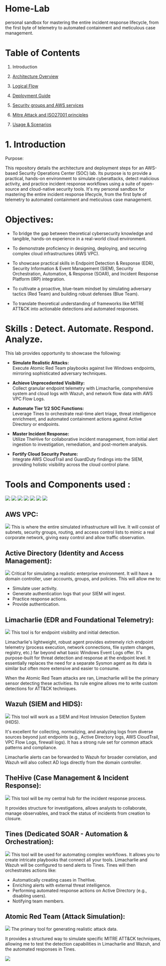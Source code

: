 # Home-Lab
personal sandbox for mastering the entire incident response lifecycle, from the first byte of telemetry to automated containment and meticulous case management.

# Table of Contents
1. Introduction

2. <a href = "https://github.com/TIN0-m/Home-Lab/blob/main/Network_Architecture.md"> Architecture Overview <a/>

3. <a href ="https://github.com/TIN0-m/Home-Lab/blob/main/Logical-Flow.md"> Logical Flow <a/>

4. <a href ="https://github.com/TIN0-m/Home-Lab/blob/main/Deployment-Guide.md"> Deployment Guide <a/>
   
5. <a href ="https://github.com/TIN0-m/Home-Lab/blob/main/Security%20groups%20and%20AWS%20services.md"> Security groups and AWS services <a/>

6. <a href ="https://github.com/TIN0-m/Home-Lab/blob/main/Mitre_Attack_and_IS27001_principles.md"> Mitre Attack and ISO27001 principles <a/>  

7. <a href ="https://github.com/TIN0-m/Home-Lab/tree/main/Usage%20and%20Scenarios"> Usage & Scenarios <a/>

# 1. Introduction 

Purpose:     

This repository details the architecture and deployment steps for an AWS-based Security Operations Center (SOC) lab. Its purpose is to provide a practical, hands-on environment to simulate cyberattacks, detect malicious activity, and practice incident response workflows using a suite of open-source and cloud-native security tools. It's my personal sandbox for mastering the entire incident response lifecycle, from the first byte of telemetry to automated containment and meticulous case management. 

# Objectives:  

- To bridge the gap between theoretical cybersecurity knowledge and tangible, hands-on experience in a real-world cloud environment.

- To demonstrate proficiency in designing, deploying, and securing complex cloud infrastructures (AWS VPC).

- To showcase practical skills in Endpoint Detection & Response (EDR), Security Information & Event Management (SIEM), Security Orchestration, Automation, & Response (SOAR), and Incident Response Platform (IRP) integration.

- To cultivate a proactive, blue-team mindset by simulating adversary tactics (Red Team) and building robust defenses (Blue Team).

- To translate theoretical understanding of frameworks like MITRE ATT&CK into actionable detections and automated responses.

# Skills : Detect. Automate. Respond. Analyze.
This lab provides opportunity to showcase the following:

- **Simulate Realistic Attacks:**       
 Execute Atomic Red Team playbooks against live Windows endpoints, mirroring sophisticated adversary techniques.

- **Achieve Unprecedented Visibility:**       
 Collect granular endpoint telemetry with Limacharlie, comprehensive system and cloud logs with Wazuh, and network flow data with AWS VPC Flow Logs.

- **Automate Tier 1/2 SOC Functions:**      
 Leverage Tines to orchestrate real-time alert triage, threat intelligence enrichment, and automated containment actions against Active Directory or endpoints.

- **Master Incident Response:**       
 Utilize TheHive for collaborative incident management, from initial alert ingestion to investigation, remediation, and post-mortem analysis.

- **Fortify Cloud Security Posture:**       
 Integrate AWS CloudTrail and GuardDuty findings into the SIEM, providing holistic visibility across the cloud control plane.

# Tools and Components used :
<div>
    <img src="https://img.shields.io/badge/-Wazuh-blue?&style=for-the-badge&logo=wazuh&logoColor=white" />
    <img src="https://img.shields.io/badge/-LimaCharlie-orange?&style=for-the-badge&logo=limacharlie&logoColor=white" />
    <img src="https://img.shields.io/badge/-TheHive-272E3F?&style=for-the-badge&logo=thehive&logoColor=white" />
    <img src="https://img.shields.io/badge/-AWS-FF9900?&style=for-the-badge&logo=amazonaws&logoColor=white" />
    <img src="https://img.shields.io/badge/-Windows%20Active%20Directory-0078D4?&style=for-the-badge&logo=microsoft&logoColor=white" />
    <img src="https://img.shields.io/badge/-Tines-1996D7?&style=for-the-badge&logo=tines&logoColor=white" />
    <img src="https://img.shields.io/badge/-Atomic%20Red%20Team-D81E05?&style=for-the-badge&logo=redhat&logoColor=white" />
</div>

## AWS VPC: 
<img src="https://img.shields.io/badge/-AWS-FF9900?&style=for-the-badge&logo=amazonaws&logoColor=white" />
This is where the entire simulated infrastructure will live. It will consist of subnets, security groups, routing, and access control lists to mimic a real corporate network, giving easy control and allow traffic observation.

## Active Directory (Identity and Access Management):
<img src="https://img.shields.io/badge/-Windows%20Active%20Directory-0078D4?&style=for-the-badge&logo=microsoft&logoColor=white" />
Critical for simulating a realistic enterprise environment. It will have a domain controller, user accounts, groups, and policies. This will allow me to:

- Simulate user activity.
- Generate authentication logs that your SIEM will ingest.
- Practice response actions.
- Provide authentication.

## Limacharlie (EDR and Foundational Telemetry): 
<img src="https://img.shields.io/badge/-LimaCharlie-orange?&style=for-the-badge&logo=limacharlie&logoColor=white" />
This tool is for endpoint visibility and initial detection.

Limacharlie's lightweight, robust agent provides extremely rich endpoint telemetry (process execution, network connections, file system changes, registry, etc.) far beyond what basic Windows Event Logs offer. It's purpose-built for threat detection and response at the endpoint level. It essentially replaces the need for a separate Sysmon agent as its data is similar but often more extensive and easier to consume.

When the Atomic Red Team attacks are ran, Limacharlie will be the primary sensor detecting these activities. Its rule engine allows me to write custom detections for ATT&CK techniques.

## Wazuh (SIEM and HIDS):
<img src="https://img.shields.io/badge/-Wazuh-blue?&style=for-the-badge&logo=wazuh&logoColor=white" />
This tool will work as a SIEM and Host Intrusion Detection System (HIDS).

It's excellent for collecting, normalizing, and analyzing logs from diverse sources beyond just endpoints (e.g., Active Directory logs, AWS CloudTrail, VPC Flow Logs, firewall logs). It has a strong rule set for common attack patterns and compliance.

Limacharlie alerts can be forwarded to Wazuh for broader correlation, and Wazuh will also collect AD logs directly from the domain controller.

## TheHive (Case Management & Incident Response):
<img src="https://img.shields.io/badge/-TheHive-272E3F?&style=for-the-badge&logo=thehive&logoColor=white" />
This tool will be my central hub for the incident response process.

It provides structure for investigations, allows analysts to collaborate, manage observables, and track the status of incidents from creation to closure. 

## Tines (Dedicated SOAR - Automation & Orchestration):
<img src="https://img.shields.io/badge/-Tines-1996D7?&style=for-the-badge&logo=tines&logoColor=white" />
This tool will be used for automating complex workflows. It allows you to create intricate playbooks that connect all your tools. Limacharlie and Wazuh will be configured to send alerts to Tines. Tines will then orchestrates actions like:

- Automatically creating cases in TheHive.
- Enriching alerts with external threat intelligence.
- Performing automated response actions on Active Directory (e.g., disabling users).
- Notifying team members.

## Atomic Red Team (Attack Simulation):
<img src="https://img.shields.io/badge/-Atomic%20Red%20Team-D81E05?&style=for-the-badge&logo=redhat&logoColor=white" />
The primary tool for generating realistic attack data.

It provides a structured way to simulate specific MITRE ATT&CK techniques, allowing me to test the detection capabilities in Limacharlie and Wazuh, and the automated responses in Tines.

<a href ="https://github.com/TIN0-m/Home-Lab/blob/main/Network_Architecture.md"><img src="https://img.shields.io/badge/-Next%20Section-FF0000?&style=for-the-badge&logoColor=white" /><a/>

